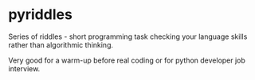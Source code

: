 # pyriddles

Series of riddles - short programming task checking your language skills rather than algorithmic thinking.

Very good for a warm-up before real coding or for python developer job interview.
